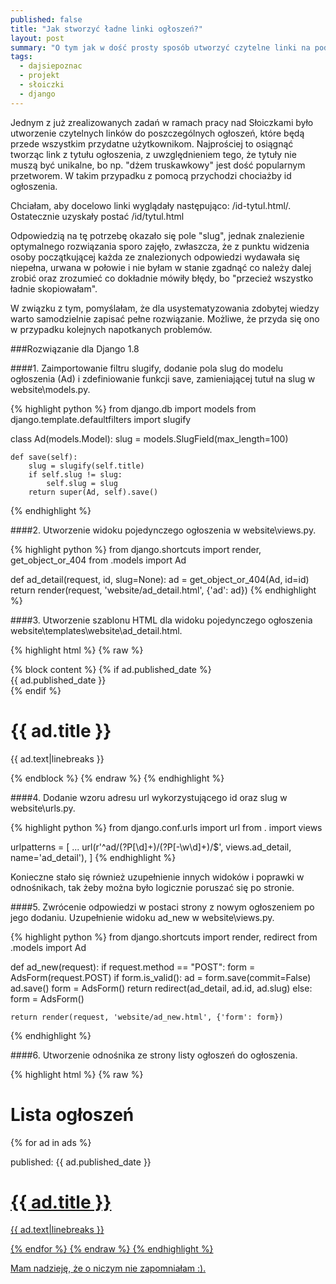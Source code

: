 ```yaml
---
published: false
title: "Jak stworzyć ładne linki ogłoszeń?"
layout: post
summary: "O tym jak w dość prosty sposób utworzyć czytelne linki na podstawie id i tytułu ogłoszenia."
tags: 
  - dajsiepoznac
  - projekt
  - słoiczki
  - django
---
```


Jednym z już zrealizowanych zadań w ramach pracy nad Słoiczkami było utworzenie czytelnych linków do poszczególnych ogłoszeń, które będą przede wszystkim przydatne użytkownikom. Najprościej to osiągnąć tworząc link z tytułu ogłoszenia, z uwzględnieniem tego, że tytuły nie muszą być unikalne, bo np. "dżem truskawkowy" jest dość popularnym przetworem. W takim przypadku z pomocą przychodzi chociażby id ogłoszenia.

Chciałam, aby docelowo linki wyglądały następująco: /id-tytul.html/. Ostatecznie uzyskały postać /id/tytul.html

Odpowiedzią na tę potrzebę okazało się pole "slug", jednak znalezienie optymalnego rozwiązania sporo zajęło, zwłaszcza, że z punktu widzenia osoby początkującej każda ze znalezionych odpowiedzi wydawała się niepełna, urwana w połowie i nie byłam w stanie zgadnąć co należy dalej zrobić oraz zrozumieć co dokładnie mówiły błędy, bo "przecież wszystko ładnie skopiowałam".

W związku z tym, pomyślałam, że dla usystematyzowania zdobytej wiedzy warto samodzielnie zapisać pełne rozwiązanie. Możliwe, że przyda się ono w przypadku kolejnych napotkanych problemów.

###Rozwiązanie dla Django 1.8

####1. Zaimportowanie filtru slugify, dodanie pola slug do modelu ogłoszenia (Ad) i zdefiniowanie funkcji save, zamieniającej tutuł na slug w website\models.py.

{% highlight python %}
from django.db import models
from django.template.defaultfilters import slugify
  
class Ad(models.Model):
    slug = models.SlugField(max_length=100)
	
	def save(self):
		slug = slugify(self.title)
        if self.slug != slug:
            self.slug = slug
        return super(Ad, self).save()
{% endhighlight %}

####2. Utworzenie widoku pojedynczego ogłoszenia w website\views.py.

{% highlight python %}
from django.shortcuts import render, get_object_or_404
from .models import Ad

def ad_detail(request, id, slug=None):
    ad = get_object_or_404(Ad, id=id)
    return render(request, 'website/ad_detail.html', {'ad': ad})
{% endhighlight %}

####3. Utworzenie szablonu HTML dla widoku pojedynczego ogłoszenia website\templates\website\ad_detail.html.

{% highlight html %}
{% raw %}
<body>
    {% block content %}
        {% if ad.published_date %}
             <div class="date">
                {{ ad.published_date }}
            </div>
         {% endif %}
         <h1>{{ ad.title }}</h1>
         <p>{{ ad.text|linebreaks }}</p>
    {% endblock %}
</body>
{% endraw %}
{% endhighlight %}

####4. Dodanie wzoru adresu url wykorzystującego id oraz slug w website\urls.py.

{% highlight python %}
from django.conf.urls import url
from . import views

urlpatterns = [
	...
    url(r'^ad/(?P<id>[\d]+)/(?P<slug>[-\w\d]+)/$', views.ad_detail, name='ad_detail'),
]
{% endhighlight %}

Konieczne stało się również uzupełnienie innych widoków i poprawki w odnośnikach, tak żeby można było logicznie poruszać się po stronie. 

####5. Zwrócenie odpowiedzi w postaci strony z nowym ogłoszeniem po jego dodaniu. Uzupełnienie widoku ad_new w website\views.py.

{% highlight python %}
from django.shortcuts import render, redirect
from .models import Ad

def ad_new(request):
    if request.method == "POST":
        form = AdsForm(request.POST)
        if form.is_valid():
            ad = form.save(commit=False)
            ad.save()
            form = AdsForm()
            return redirect(ad_detail, ad.id, ad.slug)
    else:
        form = AdsForm()

    return render(request, 'website/ad_new.html', {'form': form})
{% endhighlight %}

####6. Utworzenie odnośnika ze strony listy ogłoszeń do ogłoszenia.

{% highlight html %}
{% raw %}
<body>
    <h1>Lista ogłoszeń</h1>
    {% for ad in ads %}
        <div>
            <p>published: {{ ad.published_date }}</p>
            <h1><a href='{% url 'ad_detail' ad.id ad.slug  %}'>{{ ad.title }}</h1>
            <p>{{ ad.text|linebreaks }}</p>
        </div>
    {% endfor %}
</body>
{% endraw %}
{% endhighlight %}

Mam nadzieję, że o niczym nie zapomniałam :). 

